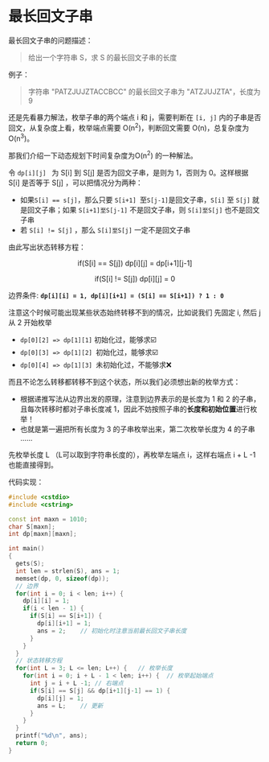 # 最长回文子串

最长回文子串的问题描述：

> 给出一个字符串 S，求 S 的最长回文子串的长度

例子：

> 字符串 "PATZJUJZTACCBCC" 的最长回文子串为 "ATZJUJZTA"，长度为 9

还是先看暴力解法，枚举子串的两个端点 i 和 j，需要判断在 `[i, j]` 内的子串是否回文，从复杂度上看，枚举端点需要 O(n<sup>2</sup>)，判断回文需要 O(n)，总复杂度为 O(n<sup>3</sup>)。

那我们介绍一下动态规划下时间复杂度为O(n<sup>2</sup>) 的一种解法。

令 `dp[i][j] ` 为 S[i] 到 S[j] 是否为回文子串，是则为 1，否则为 0。这样根据 S[i] 是否等于 S[j] ，可以把情况分为两种：

* 如果` S[i] == s[j] `，那么只要 `S[i+1] `至` S[j-1] `是回文子串，`S[i]` 至 `S[j]` 就是回文子串；如果 `S[i+1]至S[j-1]` 不是回文子串，则 `S[i]至S[j]` 也不是回文子串
* 若 `S[i] != S[j]` ，那么 `S[i]至S[j]` 一定不是回文子串

由此写出状态转移方程：

<p style="text-align:center">if(S[i] == S[j]) dp[i][j] = dp[i+1][j-1]</p>

<p style="text-align:center">if(S[i] != S[j]) dp[i][j] = 0</p>

边界条件: **`dp[i][i] = 1, dp[i][i+1] = (S[i] == S[i+1]) ? 1 : 0`**

注意这个时候可能出现某些状态始终转移不到的情况，比如说我们 先固定 i, 然后 j 从 2 开始枚举

*  `dp[0][2] => dp[1][1]` 初始化过，能够求☑️
* `dp[0][3] => dp[1][2] `初始化过，能够求☑️
* `dp[0][4] => dp[1][3] `未初始化过，不能够求❌

而且不论怎么转移都转移不到这个状态，所以我们必须想出新的枚举方式：

* 根据递推写法从边界出发的原理，注意到边界表示的是长度为 1 和 2 的子串，且每次转移时都对子串长度减 1，因此不妨按照子串的**长度和初始位置**进行枚举！
* 也就是第一遍把所有长度为 3 的子串枚举出来，第二次枚举长度为 4 的子串 ……

先枚举长度 L （L可以取到字符串长度的），再枚举左端点 i，这样右端点 i + L -1 也能直接得到。

代码实现：

```cpp
#include <cstdio>
#include <cstring>

const int maxn = 1010;
char S[maxn];
int dp[maxn][maxn];

int main()
{
  gets(S);
  int len = strlen(S), ans = 1;
  memset(dp, 0, sizeof(dp));
  // 边界
  for(int i = 0; i < len; i++) {
    dp[i][i] = 1;
    if(i < len - 1) {
      if(S[i] == S[i+1]) {
        dp[i][i+1] = 1;
        ans = 2;	// 初始化时注意当前最长回文子串长度
      }
    }
  }
  // 状态转移方程
  for(int L = 3; L <= len; L++) {	// 枚举长度
    for(int i = 0; i + L - 1 < len; i++) {	// 枚举起始端点
      int j = i + L -1;	// 右端点
      if(S[i] == S[j] && dp[i+1][j-1] == 1) {
        dp[i][j] = 1;
        ans = L;	// 更新
      }
    }
  }
  printf("%d\n", ans);
  return 0;
}

```

